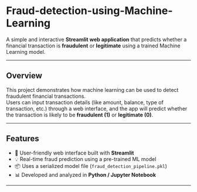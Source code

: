 # Fraud-detection-using-Machine-Learning

A simple and interactive **Streamlit web application** that predicts whether a financial transaction is **fraudulent** or **legitimate** using a trained Machine Learning model.

---

##  Overview

This project demonstrates how machine learning can be used to detect fraudulent financial transactions.  
Users can input transaction details (like amount, balance, type of transaction, etc.) through a web interface, and the app will predict whether the transaction is likely to be **fraudulent (1)** or **legitimate (0)**.

---

##  Features

- 🧾 User-friendly web interface built with **Streamlit**  
- 💡 Real-time fraud prediction using a pre-trained ML model  
- 📦 Uses a serialized model file (`fraud_detection_pipeline.pkl`)  
- 📊 Developed and analyzed in **Python / Jupyter Notebook**

---



